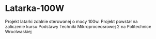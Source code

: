 # Latarka-100W
Projekt latarki zdalnie sterowanej o mocy 100w.
Projekt powstał na zaliczenie kursu Podstawy Techniki Mikroproceosrowej 2 na Politechnice Wrocłwaskiej

